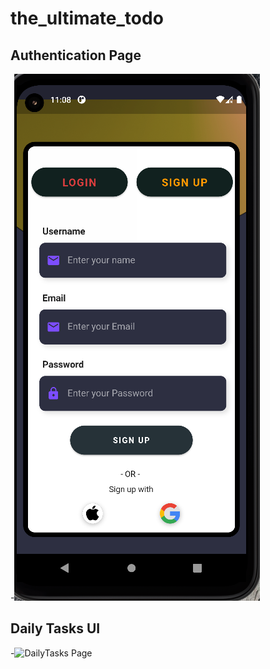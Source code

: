 # the_ultimate_todo

## Authentication Page
-![Authentication Page](Readme_Assets/Authentication.PNG)

## Daily Tasks UI
-![DailyTasks Page](Readme_Assets/Todo(screenshot-0).PNG)

